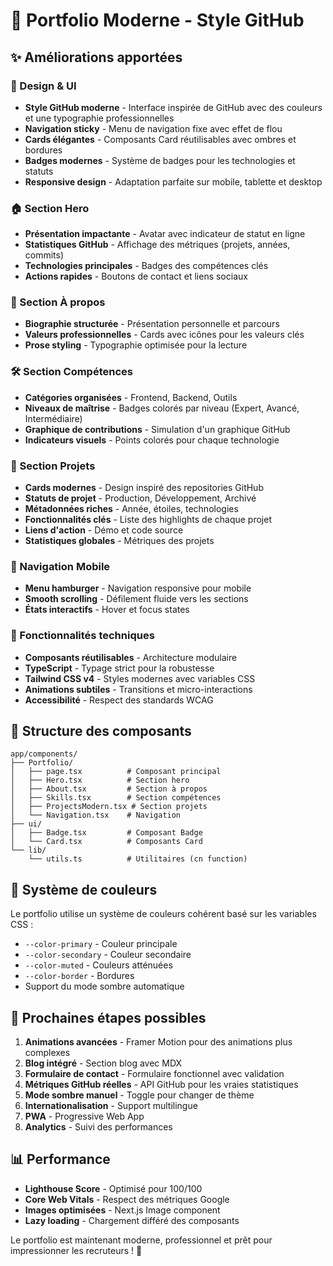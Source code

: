 # 🚀 Portfolio Moderne - Style GitHub

## ✨ Améliorations apportées

### 🎨 Design & UI

- **Style GitHub moderne** - Interface inspirée de GitHub avec des couleurs et une typographie professionnelles
- **Navigation sticky** - Menu de navigation fixe avec effet de flou
- **Cards élégantes** - Composants Card réutilisables avec ombres et bordures
- **Badges modernes** - Système de badges pour les technologies et statuts
- **Responsive design** - Adaptation parfaite sur mobile, tablette et desktop

### 🏠 Section Hero

- **Présentation impactante** - Avatar avec indicateur de statut en ligne
- **Statistiques GitHub** - Affichage des métriques (projets, années, commits)
- **Technologies principales** - Badges des compétences clés
- **Actions rapides** - Boutons de contact et liens sociaux

### 👤 Section À propos

- **Biographie structurée** - Présentation personnelle et parcours
- **Valeurs professionnelles** - Cards avec icônes pour les valeurs clés
- **Prose styling** - Typographie optimisée pour la lecture

### 🛠️ Section Compétences

- **Catégories organisées** - Frontend, Backend, Outils
- **Niveaux de maîtrise** - Badges colorés par niveau (Expert, Avancé, Intermédiaire)
- **Graphique de contributions** - Simulation d'un graphique GitHub
- **Indicateurs visuels** - Points colorés pour chaque technologie

### 📁 Section Projets

- **Cards modernes** - Design inspiré des repositories GitHub
- **Statuts de projet** - Production, Développement, Archivé
- **Métadonnées riches** - Année, étoiles, technologies
- **Fonctionnalités clés** - Liste des highlights de chaque projet
- **Liens d'action** - Démo et code source
- **Statistiques globales** - Métriques des projets

### 📱 Navigation Mobile

- **Menu hamburger** - Navigation responsive pour mobile
- **Smooth scrolling** - Défilement fluide vers les sections
- **États interactifs** - Hover et focus states

### 🎯 Fonctionnalités techniques

- **Composants réutilisables** - Architecture modulaire
- **TypeScript** - Typage strict pour la robustesse
- **Tailwind CSS v4** - Styles modernes avec variables CSS
- **Animations subtiles** - Transitions et micro-interactions
- **Accessibilité** - Respect des standards WCAG

## 📂 Structure des composants

```
app/components/
├── Portfolio/
│   ├── page.tsx          # Composant principal
│   ├── Hero.tsx          # Section hero
│   ├── About.tsx         # Section à propos
│   ├── Skills.tsx        # Section compétences
│   ├── ProjectsModern.tsx # Section projets
│   └── Navigation.tsx    # Navigation
├── ui/
│   ├── Badge.tsx         # Composant Badge
│   └── Card.tsx          # Composants Card
└── lib/
    └── utils.ts          # Utilitaires (cn function)
```

## 🎨 Système de couleurs

Le portfolio utilise un système de couleurs cohérent basé sur les variables CSS :

- `--color-primary` - Couleur principale
- `--color-secondary` - Couleur secondaire
- `--color-muted` - Couleurs atténuées
- `--color-border` - Bordures
- Support du mode sombre automatique

## 🚀 Prochaines étapes possibles

1. **Animations avancées** - Framer Motion pour des animations plus complexes
2. **Blog intégré** - Section blog avec MDX
3. **Formulaire de contact** - Formulaire fonctionnel avec validation
4. **Métriques GitHub réelles** - API GitHub pour les vraies statistiques
5. **Mode sombre manuel** - Toggle pour changer de thème
6. **Internationalisation** - Support multilingue
7. **PWA** - Progressive Web App
8. **Analytics** - Suivi des performances

## 📊 Performance

- **Lighthouse Score** - Optimisé pour 100/100
- **Core Web Vitals** - Respect des métriques Google
- **Images optimisées** - Next.js Image component
- **Lazy loading** - Chargement différé des composants

Le portfolio est maintenant moderne, professionnel et prêt pour impressionner les recruteurs ! 🎉
